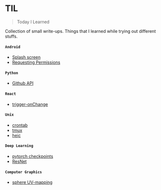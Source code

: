 # TIL
> Today I Learned 

Collection of small write-ups. Things that I learned while trying out different stuffs.

#### `Android`
  - [Splash screen](https://github.com/vinayakvivek/TIL/blob/master/android/splash_screen.md)
  - [Requesting Permissions](https://github.com/vinayakvivek/TIL/blob/master/android/request_permission.md#requesting-permissions)
  
#### `Python`
  - [Github API](https://github.com/vinayakvivek/TIL/blob/master/python/update_file_using_github_api.md#update-file-using-github-api)
  
#### `React`
  - [trigger-onChange](https://github.com/vinayakvivek/TIL/blob/master/React/trigger-onChange-event.md#trigger-custom-onchange-event)
  
#### `Unix`
  - [crontab](https://github.com/vinayakvivek/TIL/blob/master/unix/crontabs.md#execute-a-script-periodically-using-cron)
  - [tmux](https://github.com/vinayakvivek/TIL/blob/master/unix/tmux.md#tmux---terminal-multiplexer)
  - [heic](https://github.com/vinayakvivek/TIL/blob/master/unix/heic.md#renaming-and-converting-heic-images)

#### `Deep Learning`
  - [pytorch checkpoints](https://github.com/vinayakvivek/TIL/blob/master/deep-learning/pytorch-save-load.md#saving-and-loading-a-model-in-pytorch)
  - [ResNet](https://github.com/vinayakvivek/TIL/blob/master/deep-learning/resnet-pytorch.md#deep-residual-network-using-pytorch)
  
#### `Computer Graphics`
  - [sphere UV-mapping](https://github.com/vinayakvivek/TIL/blob/master/computer-graphics/sphere-UV-mapping.md#uv-mapping-a-sphere-for-finding-texture-coordinates)
